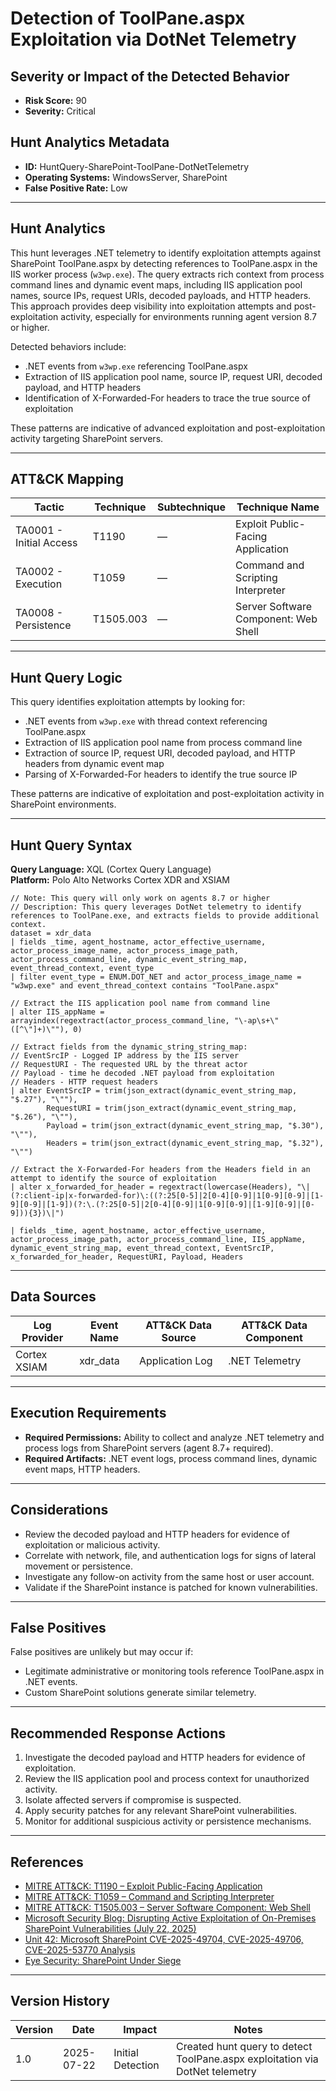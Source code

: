 # Detection of ToolPane.aspx Exploitation via DotNet Telemetry

## Severity or Impact of the Detected Behavior
- **Risk Score:** 90
- **Severity:** Critical

## Hunt Analytics Metadata

- **ID:** HuntQuery-SharePoint-ToolPane-DotNetTelemetry
- **Operating Systems:** WindowsServer, SharePoint
- **False Positive Rate:** Low

---

## Hunt Analytics

This hunt leverages .NET telemetry to identify exploitation attempts against SharePoint ToolPane.aspx by detecting references to ToolPane.aspx in the IIS worker process (`w3wp.exe`). The query extracts rich context from process command lines and dynamic event maps, including IIS application pool names, source IPs, request URIs, decoded payloads, and HTTP headers. This approach provides deep visibility into exploitation attempts and post-exploitation activity, especially for environments running agent version 8.7 or higher.

Detected behaviors include:

- .NET events from `w3wp.exe` referencing ToolPane.aspx
- Extraction of IIS application pool name, source IP, request URI, decoded payload, and HTTP headers
- Identification of X-Forwarded-For headers to trace the true source of exploitation

These patterns are indicative of advanced exploitation and post-exploitation activity targeting SharePoint servers.

---

## ATT&CK Mapping

| Tactic                        | Technique   | Subtechnique | Technique Name                                 |
|------------------------------|-------------|--------------|-----------------------------------------------|
| TA0001 - Initial Access       | T1190       | —            | Exploit Public-Facing Application             |
| TA0002 - Execution           | T1059       | —            | Command and Scripting Interpreter             |
| TA0008 - Persistence         | T1505.003   | —            | Server Software Component: Web Shell           |

---

## Hunt Query Logic

This query identifies exploitation attempts by looking for:

- .NET events from `w3wp.exe` with thread context referencing ToolPane.aspx
- Extraction of IIS application pool name from process command line
- Extraction of source IP, request URI, decoded payload, and HTTP headers from dynamic event map
- Parsing of X-Forwarded-For headers to identify the true source IP

These patterns are indicative of exploitation and post-exploitation activity in SharePoint environments.

---

## Hunt Query Syntax

**Query Language:** XQL (Cortex Query Language)  
**Platform:** Polo Alto Networks Cortex XDR and XSIAM

```xql
// Note: This query will only work on agents 8.7 or higher
// Description: This query leverages DotNet telemetry to identify references to ToolPane.exe, and extracts fields to provide additional context.
dataset = xdr_data
| fields _time, agent_hostname, actor_effective_username, actor_process_image_name, actor_process_image_path, actor_process_command_line, dynamic_event_string_map, event_thread_context, event_type
| filter event_type = ENUM.DOT_NET and actor_process_image_name = "w3wp.exe" and event_thread_context contains "ToolPane.aspx"

// Extract the IIS application pool name from command line
| alter IIS_appName = arrayindex(regextract(actor_process_command_line, "\-ap\s+\"([^\"]+)\""), 0)

// Extract fields from the dynamic_string_string_map:
// EventSrcIP - Logged IP address by the IIS server
// RequestURI - The requested URL by the threat actor
// Payload - time he decoded .NET payload from exploitation
// Headers - HTTP request headers
| alter EventSrcIP = trim(json_extract(dynamic_event_string_map, "$.27"), "\""),
        RequestURI = trim(json_extract(dynamic_event_string_map, "$.26"), "\""),
        Payload = trim(json_extract(dynamic_event_string_map, "$.30"), "\""),
        Headers = trim(json_extract(dynamic_event_string_map, "$.32"), "\"")

// Extract the X-Forwarded-For headers from the Headers field in an attempt to identify the source of exploitation
| alter x_forwarded_for_header = regextract(lowercase(Headers), "\|(?:client-ip|x-forwarded-for)\:((?:25[0-5]|2[0-4][0-9]|1[0-9][0-9]|[1-9][0-9]|[1-9])(?:\.(?:25[0-5]|2[0-4][0-9]|1[0-9][0-9]|[1-9][0-9]|[0-9])){3})\|")

| fields _time, agent_hostname, actor_effective_username, actor_process_image_path, actor_process_command_line, IIS_appName, dynamic_event_string_map, event_thread_context, EventSrcIP, x_forwarded_for_header, RequestURI, Payload, Headers
```

---

## Data Sources

| Log Provider   | Event Name   | ATT&CK Data Source | ATT&CK Data Component |
|---------------|--------------|--------------------|-----------------------|
| Cortex XSIAM  | xdr_data     | Application Log    | .NET Telemetry        |

---

## Execution Requirements

- **Required Permissions:** Ability to collect and analyze .NET telemetry and process logs from SharePoint servers (agent 8.7+ required).
- **Required Artifacts:** .NET event logs, process command lines, dynamic event maps, HTTP headers.

---

## Considerations

- Review the decoded payload and HTTP headers for evidence of exploitation or malicious activity.
- Correlate with network, file, and authentication logs for signs of lateral movement or persistence.
- Investigate any follow-on activity from the same host or user account.
- Validate if the SharePoint instance is patched for known vulnerabilities.

---

## False Positives

False positives are unlikely but may occur if:

- Legitimate administrative or monitoring tools reference ToolPane.aspx in .NET events.
- Custom SharePoint solutions generate similar telemetry.

---

## Recommended Response Actions

1. Investigate the decoded payload and HTTP headers for evidence of exploitation.
2. Review the IIS application pool and process context for unauthorized activity.
3. Isolate affected servers if compromise is suspected.
4. Apply security patches for any relevant SharePoint vulnerabilities.
5. Monitor for additional suspicious activity or persistence mechanisms.

---

## References

- [MITRE ATT&CK: T1190 – Exploit Public-Facing Application](https://attack.mitre.org/techniques/T1190/)
- [MITRE ATT&CK: T1059 – Command and Scripting Interpreter](https://attack.mitre.org/techniques/T1059/)
- [MITRE ATT&CK: T1505.003 – Server Software Component: Web Shell](https://attack.mitre.org/techniques/T1505/003/)
- [Microsoft Security Blog: Disrupting Active Exploitation of On-Premises SharePoint Vulnerabilities (July 22, 2025)](https://www.microsoft.com/en-us/security/blog/2025/07/22/disrupting-active-exploitation-of-on-premises-sharepoint-vulnerabilities/)
- [Unit 42: Microsoft SharePoint CVE-2025-49704, CVE-2025-49706, CVE-2025-53770 Analysis](https://unit42.paloaltonetworks.com/microsoft-sharepoint-cve-2025-49704-cve-2025-49706-cve-2025-53770/)
- [Eye Security: SharePoint Under Siege](https://research.eye.security/sharepoint-under-siege/)

---

## Version History

| Version | Date       | Impact            | Notes                                                                                      |
|---------|------------|-------------------|--------------------------------------------------------------------------------------------|
| 1.0     | 2025-07-22 | Initial Detection | Created hunt query to detect ToolPane.aspx exploitation via DotNet telemetry |
